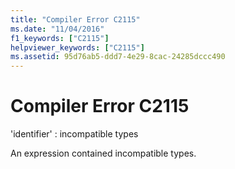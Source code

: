 ```yaml
---
title: "Compiler Error C2115"
ms.date: "11/04/2016"
f1_keywords: ["C2115"]
helpviewer_keywords: ["C2115"]
ms.assetid: 95d76ab5-ddd7-4e29-8cac-24285dccc490
---
```

# Compiler Error C2115

'identifier' : incompatible types

An expression contained incompatible types.